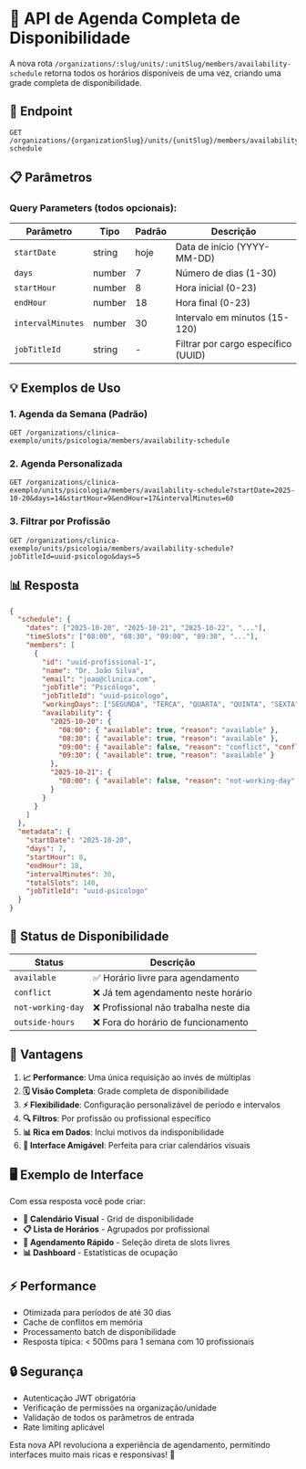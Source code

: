 # 📅 API de Agenda Completa de Disponibilidade

A nova rota `/organizations/:slug/units/:unitSlug/members/availability-schedule` retorna todos os horários disponíveis de uma vez, criando uma grade completa de disponibilidade.

## 🚀 Endpoint

```http
GET /organizations/{organizationSlug}/units/{unitSlug}/members/availability-schedule
```

## 📋 Parâmetros

### Query Parameters (todos opcionais):

| Parâmetro | Tipo | Padrão | Descrição |
|-----------|------|--------|-----------|
| `startDate` | string | hoje | Data de início (YYYY-MM-DD) |
| `days` | number | 7 | Número de dias (1-30) |
| `startHour` | number | 8 | Hora inicial (0-23) |
| `endHour` | number | 18 | Hora final (0-23) |
| `intervalMinutes` | number | 30 | Intervalo em minutos (15-120) |
| `jobTitleId` | string | - | Filtrar por cargo específico (UUID) |

## 💡 Exemplos de Uso

### 1. Agenda da Semana (Padrão)
```http
GET /organizations/clinica-exemplo/units/psicologia/members/availability-schedule
```

### 2. Agenda Personalizada
```http
GET /organizations/clinica-exemplo/units/psicologia/members/availability-schedule?startDate=2025-10-20&days=14&startHour=9&endHour=17&intervalMinutes=60
```

### 3. Filtrar por Profissão
```http
GET /organizations/clinica-exemplo/units/psicologia/members/availability-schedule?jobTitleId=uuid-psicologo&days=5
```

## 📊 Resposta

```json
{
  "schedule": {
    "dates": ["2025-10-20", "2025-10-21", "2025-10-22", "..."],
    "timeSlots": ["08:00", "08:30", "09:00", "09:30", "..."],
    "members": [
      {
        "id": "uuid-profissional-1",
        "name": "Dr. João Silva",
        "email": "joao@clinica.com",
        "jobTitle": "Psicólogo",
        "jobTitleId": "uuid-psicologo",
        "workingDays": ["SEGUNDA", "TERCA", "QUARTA", "QUINTA", "SEXTA"],
        "availability": {
          "2025-10-20": {
            "08:00": { "available": true, "reason": "available" },
            "08:30": { "available": true, "reason": "available" },
            "09:00": { "available": false, "reason": "conflict", "conflictingDemandId": "uuid-demanda" },
            "09:30": { "available": true, "reason": "available" }
          },
          "2025-10-21": {
            "08:00": { "available": false, "reason": "not-working-day" }
          }
        }
      }
    ]
  },
  "metadata": {
    "startDate": "2025-10-20",
    "days": 7,
    "startHour": 8,
    "endHour": 18,
    "intervalMinutes": 30,
    "totalSlots": 140,
    "jobTitleId": "uuid-psicologo"
  }
}
```

## 🔧 Status de Disponibilidade

| Status | Descrição |
|--------|-----------|
| `available` | ✅ Horário livre para agendamento |
| `conflict` | ❌ Já tem agendamento neste horário |
| `not-working-day` | ❌ Profissional não trabalha neste dia |
| `outside-hours` | ❌ Fora do horário de funcionamento |

## 🎯 Vantagens

1. **📈 Performance**: Uma única requisição ao invés de múltiplas
2. **🗓️ Visão Completa**: Grade completa de disponibilidade
3. **⚡ Flexibilidade**: Configuração personalizável de período e intervalos
4. **🔍 Filtros**: Por profissão ou profissional específico
5. **📊 Rica em Dados**: Inclui motivos da indisponibilidade
6. **🏥 Interface Amigável**: Perfeita para criar calendários visuais

## 🖥️ Exemplo de Interface

Com essa resposta você pode criar:

- **📅 Calendário Visual** - Grid de disponibilidade
- **📋 Lista de Horários** - Agrupados por profissional
- **🔄 Agendamento Rápido** - Seleção direta de slots livres
- **📊 Dashboard** - Estatísticas de ocupação

## ⚡ Performance

- Otimizada para períodos de até 30 dias
- Cache de conflitos em memória
- Processamento batch de disponibilidade
- Resposta típica: < 500ms para 1 semana com 10 profissionais

## 🔒 Segurança

- Autenticação JWT obrigatória
- Verificação de permissões na organização/unidade
- Validação de todos os parâmetros de entrada
- Rate limiting aplicável

Esta nova API revoluciona a experiência de agendamento, permitindo interfaces muito mais ricas e responsivas! 🚀